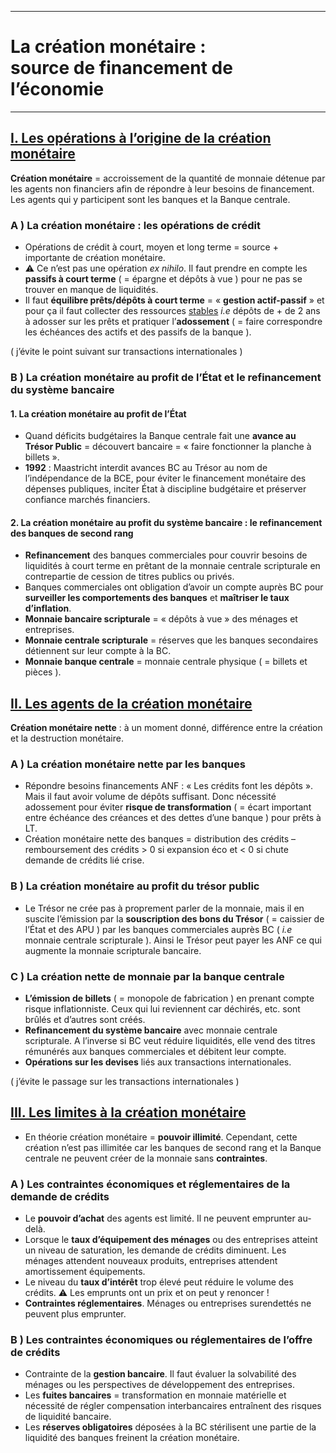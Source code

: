 ***
# La création monétaire : <br>source de financement de l’économie
***
## <u>I. Les opérations à l’origine de la création monétaire</u> 

**Création monétaire** = accroissement de la quantité de monnaie détenue par les agents non financiers afin de répondre à leur besoins de financement. Les agents qui y participent sont les banques et la Banque centrale. 
### A ) La création monétaire : les opérations de crédit 

- Opérations de crédit à court, moyen et long terme = source + importante de création monétaire. 
- ⚠ Ce n’est pas une opération *ex nihilo*. Il faut prendre en compte les **passifs à court terme** ( = épargne et dépôts à vue ) pour ne pas se trouver en manque de liquidités. 
- Il faut **équilibre prêts/dépôts à court terme** = « **gestion actif-passif** » et pour ça il faut collecter des ressources <u>stables</u> *i.e* dépôts de + de 2 ans à adosser sur les prêts et pratiquer l’**adossement** ( = faire correspondre les échéances des actifs et des passifs de la banque ). 

( j’évite le point suivant sur transactions internationales )

### B ) La création monétaire au profit de l’État et le refinancement du système bancaire

#### 1. La création monétaire au profit de l’État

- Quand déficits budgétaires la Banque centrale fait une **avance au Trésor Public** = découvert bancaire = « faire fonctionner la planche à billets ». 
- **1992** : Maastricht interdit avances BC au Trésor au nom de l’indépendance de la BCE, pour éviter le financement monétaire des dépenses publiques, inciter État à discipline budgétaire et préserver confiance marchés financiers. 

#### 2. La création monétaire au profit du système bancaire : le refinancement des banques de second rang

- **Refinancement** des banques commerciales pour couvrir besoins de liquidités à court terme en prêtant de la monnaie centrale scripturale en contrepartie de cession de titres publics ou privés. 
- Banques commerciales ont obligation d’avoir un compte auprès BC pour **surveiller les comportements des banques** et **maîtriser le taux d’inflation**. 
- **Monnaie bancaire scripturale** = « dépôts à vue » des ménages et entreprises. 
- **Monnaie centrale scripturale** = réserves que les banques secondaires détiennent sur leur compte à la BC. 
- **Monnaie banque centrale** = monnaie centrale physique ( = billets et pièces ). 

## <u>II. Les agents de la création monétaire</u> 

**Création monétaire nette** : à un moment donné,  différence entre la création et la destruction monétaire. 
### A ) La création monétaire nette par les banques 

- Répondre besoins financements ANF : « Les crédits font les dépôts ». Mais il faut avoir volume de dépôts suffisant. Donc nécessité adossement pour éviter **risque de transformation** ( = écart important entre échéance des créances et des dettes d’une banque  ) pour prêts à LT. 
- Création monétaire nette des banques = distribution des crédits – remboursement des crédits > 0 si expansion éco et < 0 si chute demande de crédits lié crise. 
### B ) La création monétaire au profit du trésor public 

- Le Trésor ne crée pas à proprement parler de la monnaie, mais il en suscite l’émission par la **souscription des bons du Trésor** ( = caissier de l’État et des APU ) par les banques commerciales auprès BC  ( *i.e*  monnaie centrale scripturale ). Ainsi le Trésor peut payer les ANF ce qui augmente la monnaie scripturale bancaire. 

### C ) La création nette de monnaie par la banque centrale 

- **L’émission de billets** ( = monopole de fabrication ) en prenant compte risque inflationniste. Ceux qui lui reviennent car déchirés, etc. sont brûlés et d’autres sont créés. 
- **Refinancement du système bancaire** avec monnaie centrale scripturale. A l’inverse si BC veut réduire liquidités, elle vend des titres rémunérés aux banques commerciales et débitent leur compte. 
- **Opérations sur les devises** liés aux transactions internationales. 

( j’évite le passage sur les transactions internationales )

## <u>III. Les limites à la création monétaire</u> 

- En théorie création monétaire = **pouvoir illimité**. Cependant, cette création n’est pas illimitée car les banques de second rang et la Banque centrale ne peuvent créer de la monnaie sans **contraintes**.
### A ) Les contraintes économiques et réglementaires de la demande de crédits 

- Le **pouvoir d’achat** des agents est limité. Il ne peuvent emprunter au-delà.
- Lorsque le **taux d’équipement des ménages** ou des entreprises atteint un niveau de saturation, les demande de crédits diminuent. Les ménages attendent nouveaux produits, entreprises attendent amortissement équipements. 
- Le niveau du **taux d’intérêt** trop élevé peut réduire le volume des crédits. ⚠ Les emprunts ont un prix et on peut y renoncer ! 
- **Contraintes réglementaires**. Ménages ou entreprises surendettés ne peuvent plus emprunter. 

### B ) Les contraintes économiques ou réglementaires de l’offre de crédits 

- Contrainte de la **gestion bancaire**. Il faut évaluer la solvabilité des ménages ou les perspectives de développement des entreprises. 
- Les **fuites bancaires** = transformation en monnaie matérielle et nécessité de régler compensation interbancaires entraînent des risques de liquidité bancaire. 
- Les **réserves obligatoires** déposées à la BC stérilisent une partie de la liquidité des banques freinent la création monétaire. 

